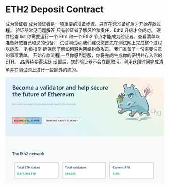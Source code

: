 # ETH2 Deposit Contract

成为验证者
成为验证者是一项重要的准备步骤。只有在您准备好后才开始存款过程。
验证器常见问题解答
只有验证者了解风险和责任，Eth2 升级才会成功。
硬件检查
list 你需要运行一个 Eth1 和一个 Eth2 节点才能成为验证者。查看清单以准备好您自己和您的设备。
试试测试网
我们建议您首先在测试网上完成整个过程以适应。
钓鱼指南
确保您了解如何避免网络钓鱼攻击。我们准备了一份需要注意的事项清单。
开始存款流程
一旦你感到舒服，你将完成生成你的密钥并存入你的 ETH。
🕰等待变得活跃
设置后，您的验证器不会立即激活。利用这段时间完成清单并在测试网上进行一些额外的练习。

![eth2depositcontract-dapp-defi-ethereum-image1_829e3b7c49c028d6df32ae2ec52b2c37](eth2depositcontract-dapp-defi-ethereum-image1_829e3b7c49c028d6df32ae2ec52b2c37.png)
